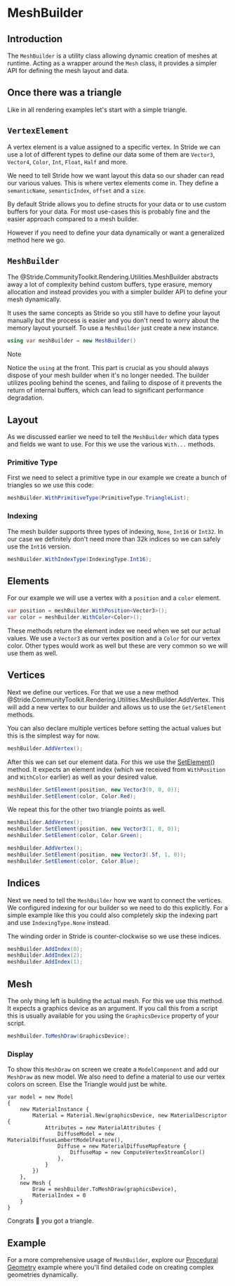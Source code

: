 # MeshBuilder

## Introduction

The `MeshBuilder` is a utility class allowing dynamic creation of meshes at runtime. Acting as a wrapper around the `Mesh` class, it provides a simpler API for defining the mesh layout and data.

## Once there was a triangle
Like in all rendering examples let's start with a simple triangle.

## `VertexElement`
A vertex element is a value assigned to a specific vertex.
In Stride we can use a lot of different types to define our data some of them are `Vector3`, `Vector4`, `Color`, `Int`, `Float`, `Half` and more.

We need to tell Stride how we want layout this data so our shader can read our various values.
This is where vertex elements come in. They define a `semanticName`, `semanticIndex`, `offset` and a `size`.

By default Stride allows you to define structs for your data or to use custom buffers for your data.
For most use-cases this is probably fine and the easier approach compared to a mesh builder.

However if you need to define your data dynamically or want a generalized method here we go.

## `MeshBuilder`
The @Stride.CommunityToolkit.Rendering.Utilities.MeshBuilder abstracts away a lot of complexity behind custom buffers, type erasure, memory allocation and instead
provides you with a simpler builder API to define your mesh dynamically.

It uses the same concepts as Stride so you still have to define your layout manually but the process is easier and you don't need to worry about the memory layout yourself.
To use a `MeshBuilder` just create a new instance.

```csharp
using var meshBuilder = new MeshBuilder()
```

> [!NOTE]
> Notice the `using` at the front. This part is crucial as you should always dispose of your mesh builder when it's no longer needed. The builder utilizes pooling behind the scenes, and failing to dispose of it prevents the return of internal buffers, which can lead to significant performance degradation.

## Layout
As we discussed earlier we need to tell the `MeshBuilder` which data types and fields we want to use.
For this we use the various `With...` methods.

### Primitive Type
First we need to select a primitive type in our example we create a bunch of triangles so we use this code:

```csharp
meshBuilder.WithPrimitiveType(PrimitiveType.TriangleList);
```

### Indexing
The mesh builder supports three types of indexing, `None`, `Int16` or `Int32`.
In our case we definitely don't need more than 32k indices so we can safely use the `Int16` version.

```csharp
meshBuilder.WithIndexType(IndexingType.Int16);
```
## Elements
For our example we will use a vertex with a `position` and a `color` element.

```csharp
var position = meshBuilder.WithPosition<Vector3>();
var color = meshBuilder.WithColor<Color>();
```

These methods return the element index we need when we set our actual values.
We use a `Vector3` as our vertex position and a `Color` for our vertex color.
Other types would work as well but these are very common so we will use them as well.

## Vertices
Next we define our vertices. For that we use a new method @Stride.CommunityToolkit.Rendering.Utilities.MeshBuilder.AddVertex.
This will add a new vertex to our builder and allows us to use the `Get/SetElement` methods.

You can also declare multiple vertices before setting the actual values but this is the simplest way for now.

```csharp
meshBuilder.AddVertex();
```

After this we can set our element data. For this we use the [SetElement()](xref:Stride.CommunityToolkit.Rendering.Utilities.MeshBuilder.SetElement``1(System.Int32,System.Int32,``0)) method.
It expects an element index (which we received from `WithPosition` and `WithColor` earlier) as well as your desired value.

```csharp
meshBuilder.SetElement(position, new Vector3(0, 0, 0));
meshBuilder.SetElement(color, Color.Red);
```

We repeat this for the other two triangle points as well.

```csharp
meshBuilder.AddVertex();
meshBuilder.SetElement(position, new Vector3(1, 0, 0));
meshBuilder.SetElement(color, Color.Green);

meshBuilder.AddVertex();
meshBuilder.SetElement(position, new Vector3(.5f, 1, 0));
meshBuilder.SetElement(color, Color.Blue);
```

## Indices
Next we need to tell the `MeshBuilder` how we want to connect the vertices.
We configured indexing for our builder so we need to do this explicitly.
For a simple example like this you could also completely skip the indexing part and use `IndexingType.None` instead.

The winding order in Stride is counter-clockwise so we use these indices.

```csharp
meshBuilder.AddIndex(0);
meshBuilder.AddIndex(2);
meshBuilder.AddIndex(1);
```

## Mesh
The only thing left is building the actual mesh. For this we use this method.
It expects a graphics device as an argument. If you call this from a script this is usually available for you using the `GraphicsDevice` property of your script.
```csharp
meshBuilder.ToMeshDraw(GraphicsDevice);
```

### Display
To show this `MeshDraw` on screen we create a `ModelComponent` and add our `MeshDraw` as new model.
We also need to define a material to use our vertex colors on screen. Else the Triangle would just be white.
```
var model = new Model
{
    new MaterialInstance {
        Material = Material.New(graphicsDevice, new MaterialDescriptor {
            Attributes = new MaterialAttributes {
                DiffuseModel = new MaterialDiffuseLambertModelFeature(),
                Diffuse = new MaterialDiffuseMapFeature {
                    DiffuseMap = new ComputeVertexStreamColor()
                },
            }
        })
    },
    new Mesh {
        Draw = meshBuilder.ToMeshDraw(graphicsDevice),
        MaterialIndex = 0
    }
}
```

Congrats 🥳 you got a triangle.

## Example

For a more comprehensive usage of `MeshBuilder`, explore our [Procedural Geometry](../code-only/examples/procedural-geometry.md) example where you'll find detailed code on creating complex geometries dynamically.